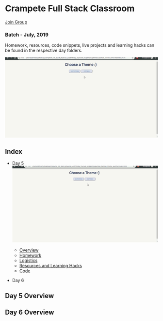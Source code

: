 # Crampete Full Stack Classroom

<a href="https://chat.whatsapp.com/DvCfBbSJnzD938IUjmvJeB">Join Group</a>


### Batch - July, 2019

Homework, resources, code snippets, live projects and learning hacks can be found in the respective day folders.

![](media/day_05.gif)

## Index

- Day 5  
  ![](media/day_05_resized.gif)

  - [Overview](#day-5-overview)
  - [Homework](day_05/homework.md)
  - [Logistics](day_05/logistics.md)
  - [Resources and Learning Hacks](day_05/resources-learning-hacks.md)
  - [Code](https://github.com/crampete/full_stack_classroom_july_2019/tree/master/day_05)

- Day 6

## Day 5 Overview


## Day 6 Overview
